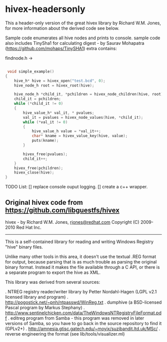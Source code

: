 # hivex-headersonly

This a header-only version of the great hivex library by Richard W.M. Jones, for more information about the derived code see below.

Sample code enumerates all hive nodes and prints to console.
sample code also includes TinySha1 for calculating digest - by Saurav Mohapatra (https://github.com/mohaps/TinySHA1)
extra contains:

findnode.h -> 


```c++

 void simple_example()
{
	hive_h* hive = hivex_open("test.bcd", 0);
	hive_node_h root = hivex_root(hive);

	hive_node_h *child_it, *pchildren = hivex_node_children(hive, root);
	child_it = pchildren;
	while (*child_it != 0)
	{
		hive_value_h* val_it, * pvalues;
		val_it = pvalues = hivex_node_values(hive, *child_it);
		while (*val_it != 0)
		{
			hive_value_h value = *val_it++;
			char* kname = hivex_value_key(hive, value);
			puts(kname);
		}

		hivex_free(pvalues);
		child_it++;
	}
	hivex_free(pchildren);
	hivex_close(hive);
}
```

TODO List:
[] replace console ouput logging.
[] create a c++ wrapper.


Original hivex code from https://github.com/libguestfs/hivex
----------------------------------------------------------------------

hivex - by Richard W.M. Jones, rjones@redhat.com
Copyright (C) 2009-2010 Red Hat Inc.

----------------------------------------------------------------------
This is a self-contained library for reading and writing Windows
Registry "hive" binary files.

Unlike many other tools in this area, it doesn't use the textual .REG
format for output, because parsing that is as much trouble as parsing
the original binary format.  Instead it makes the file available
through a C API, or there is a separate program to export the hive as
XML.

This library was derived from several sources:

 . NTREG registry reader/writer library by Petter Nordahl-Hagen
    (LGPL v2.1 licensed library and program)
 . http://pogostick.net/~pnh/ntpasswd/WinReg.txt
 . dumphive (a BSD-licensed Pascal program by Markus Stephany)
 . http://www.sentinelchicken.com/data/TheWindowsNTRegistryFileFormat.pdf
 . editreg program from Samba - this program was removed in later
   versions of Samba, so you have to go back in the source repository
   to find it (GPLv2+)
 . http://amnesia.gtisc.gatech.edu/~moyix/suzibandit.ltd.uk/MSc/
 . reverse engineering the format (see lib/tools/visualizer.ml)
